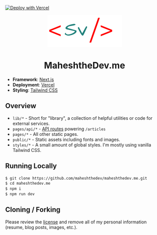 [![Deploy with Vercel](https://vercel.com/button)](https://vercel.com/new/import?s=https%3A%2F%2Fgithub.com%2FMaheshtheDev%2Fmaheshthedev.me)

<p align="center">
  <img src="https://raw.githubusercontent.com/MaheshtheDev/maheshthedev.me/main/public/logo.svg" />
</p>

<h1 align="center">
MaheshtheDev.me
</h1>

- **Framework**: [Next.js](https://nextjs.org/)
- **Deployment**: [Vercel](https://vercel.com)
- **Styling**: [Tailwind CSS](https://tailwindcss.com/)

## Overview

- `lib/*` - Short for "library", a collection of helpful utilities or code for external services.
- `pages/api/*` - [API routes](https://nextjs.org/docs/api-routes/introduction) powering `/articles`
- `pages/*` - All other static pages.
- `public/*` - Static assets including fonts and images.
- `styles/*` - A small amount of global styles. I'm mostly using vanilla Tailwind CSS.

## Running Locally

```bash
$ git clone https://github.com/maheshthedev/maheshthedev.me.git
$ cd maheshthedev.me
$ npm i
$ npm run dev
```

## Cloning / Forking

Please review the [license](https://github.com/maheshthedev/maheshthedev.me/blob/main/LICENSE.txt) and remove all of my personal information (resume, blog posts, images, etc.).